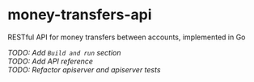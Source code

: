 # money-transfers-api
RESTful API for money transfers between accounts, implemented in Go  

*TODO: Add `Build and run` section*  
*TODO: Add API reference*  
*TODO: Refactor apiserver and apiserver tests*  